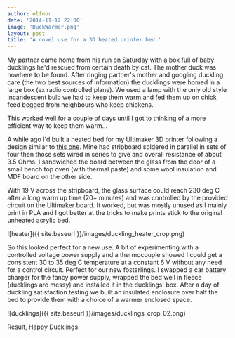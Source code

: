 ```yaml
---
author: elfnor
date: '2014-11-12 22:00'
image: 'DuckWarmer.png'
layout: post
title: 'A novel use for a 3D heated printer bed.'
---
```


My partner came home from his run on Saturday with a box full of baby ducklings he\'d rescued from certain death by cat. The mother duck was nowhere to be found. After ringing partner\'s mother and googling duckling care (the two best sources of information) the ducklings were homed in a large box (ex radio controlled plane). We used a lamp with the only old style incandescent bulb we had to keep them warm and fed them up on chick feed begged from neighbours who keep chickens.

This worked well for a couple of days until I got to thinking of a more efficient way to keep them warm\...

A while ago I\'d built a heated bed for my Ultimaker 3D printer following a design similar to [this one](http://www.thingiverse.com/thing:12727). Mine had stripboard soldered in parallel in sets of four then those sets wired in series to give and overall resistance of about 3.5 Ohms. I sandwiched the board between the glass from the door of a small bench top oven (with thermal paste) and some wool insulation and MDF board on the other side.

With 19 V across the stripboard, the glass surface could reach 230 deg C after a long warm up time (20+ minutes) and was controlled by the provided circuit on the Ultimaker board. It worked, but was mostly unused as I mainly print in PLA and I got better at the tricks to make prints stick to the original unheated acrylic bed.

![heater]({{ site.baseurl }}/images/duckling_heater_crop.png)

So this looked perfect for a new use. A bit of experimenting with a controlled voltage power supply and a thermocouple showed I could get a consistent 30 to 35 deg C temperature at a constant 6 V without any need for a control circuit. Perfect for our new fosterlings. I swapped a car battery charger for the fancy power supply, wrapped the bed well in fleece (ducklings are messy) and installed it in the ducklings\' box. After a day of duckling satisfaction testing we built an insulated enclosure over half the bed to provide them with a choice of a warmer enclosed space.

![ducklings]({{ site.baseurl }}/images/ducklings_crop_02.png)

Result, Happy Ducklings.

